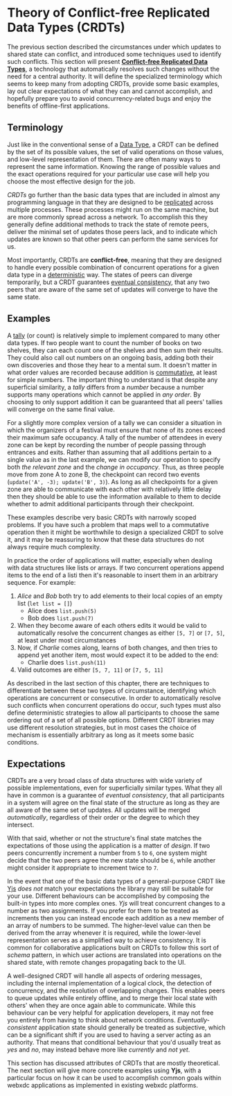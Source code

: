 # Theory of Conflict-free Replicated Data Types (CRDTs)

The previous section described the circumstances
under which updates to shared state can conflict,
and introduced some techniques used to identify such conflicts.
This section will present [**Conflict-free Replicated Data Types**](https://en.wikipedia.org/wiki/Conflict-free_replicated_data_type),
a technology that automatically resolves such changes
without the need for a central authority.
It will define the specialized terminology
which seems to keep many from adopting CRDTs,
provide some basic examples,
lay out clear expectations of what they can and cannot accomplish,
and hopefully prepare you to avoid concurrency-related bugs
and enjoy the benefits of offline-first applications.

## Terminology

Just like in the conventional sense of a
[Data Type](https://en.wikipedia.org/wiki/Data_type),
a CRDT can be defined by the set of its possible values,
the set of valid operations on those values,
and low-level representation of them.
There are often many ways to represent the same information.
Knowing the range of possible values 
and the exact operations required for your particular use case
will help you choose the most effective design for the job.

_CRDTs_ go further than the basic data types
that are included in almost any programming language
in that they are designed to be
[replicated](https://en.wikipedia.org/wiki/Replication_(computing))
across multiple processes.
These processes might run on the same machine,
but are more commonly spread across a network.
To accomplish this they generally define additional methods
to track the state of remote peers,
deliver the minimal set of updates those peers lack,
and to indicate which updates are known
so that other peers can perform the same services for us.

Most importantly, CRDTs are **conflict-free**,
meaning that they are designed to handle
every possible combination of concurrent operations for a given data type
in a [deterministic](https://en.wikipedia.org/wiki/Deterministic_system#In_computer_science) way.
The states of peers can diverge temporarily,
but a CRDT guarantees [eventual consistency](https://en.wikipedia.org/wiki/Eventual_consistency),
that any two peers that are aware of the same set of updates
will converge to have the same state.

## Examples

A [tally](https://www.merriam-webster.com/dictionary/tally) (or count)
is relatively simple to implement compared to many other data types.
If two people want to count the number of books on two shelves,
they can each count one of the shelves and then sum their results.
They could also call out numbers on an ongoing basis,
adding both their own discoveries
and those they hear to a mental sum.
It doesn't matter in what order values are recorded
because addition is [commutative](https://en.wikipedia.org/wiki/Commutative_property#Commutative_operations),
at least for simple numbers.
The important thing to understand is that despite any superficial similarity,
a _tally_ differs from a _number_
because a number supports many operations which cannot be applied in _any order_.
By choosing to only support addition
it can be guaranteed that all peers' tallies will converge on the same final value.

For a slightly more complex version of a tally
we can consider a situation in which the organizers of a festival
must ensure that none of its zones exceed their maximum safe occupancy.
A tally of the number of attendees in every zone can be kept
by recording the number of people passing through entrances and exits.
Rather than assuming that all additions pertain to a single value as in the last example,
we can modify our operation to specify
both _the relevant zone_ and the _change in occupancy_.
Thus, as three people move from zone A to zone B,
the checkpoint can record two events (`update('A', -3); update('B', 3)`).
As long as all checkpoints for a given zone
are able to communicate with each other with relatively little delay
then they should be able to use the information available to them
to decide whether to admit additional participants through their checkpoint.

These examples describe very basic CRDTs with narrowly scoped problems.
If you have such a problem that maps well to a commutative operation
then it might be worthwhile to design a specialized CRDT to solve it,
and it may be reassuring to know that
these data structures do not always require much complexity.

In practice the order of applications will matter,
especially when dealing with data structures like lists or arrays.
If two concurrent operations append items to the end of a listi
then it's reasonable to insert them in an arbitrary sequence.
For example:

1. _Alice_ and _Bob_ both try to add elements to their local copies of an empty list (`let list = []`)
    * Alice does `list.push(5)`
    * Bob does `list.push(7)`
2. When they become aware of each others edits it would be valid to automatically resolve the concurrent changes as either `[5, 7]` or `[7, 5]`, at least under most circumstances
3. Now, if _Charlie_ comes along, learns of both changes, and then tries to append yet another item, most would expect it to be added to the end:
    * Charlie does `list.push(11)`
4. Valid outcomes are either `[5, 7, 11]` or `[7, 5, 11]`

As described in the last section of this chapter,
there are techniques to differentiate between these two types of circumstance,
identifying which operations are concurrent or consecutive.
In order to automatically resolve such conflicts when concurrent operations do occur,
such types must also define deterministic strategies
to allow all participants to choose the same ordering out of a set of all possible options.
Different CRDT libraries may use different resolution strategies,
but in most cases the choice of mechanism is essentially arbitrary
as long as it meets some basic conditions.

## Expectations

CRDTs are a very broad class of data structures with wide variety of possible implementations,
even for superficially similar types.
What they all have in common is a guarantee of _eventual consistency_,
that all participants in a system will agree on the final state of the structure
as long as they are all aware of the same set of updates.
All updates will be merged _automatically_, regardless of their order or the degree to which they intersect.

With that said, whether or not the structure's final state matches
the expectations of those using the application is a matter of _design_.
If two peers concurrently increment a number from `5` to `6`,
one system might decide that the two peers agree the new state should be `6`,
while another might consider it appropriate to increment twice to `7`.

In the event that one of the basic data types of a general-purpose CRDT like
[Yjs](https://yjs.dev/) _does not_ match your expectations the library
may still be suitable for your use.
Different behaviours can be accomplished by composing the built-in types into more complex ones.
_Yjs_ will treat concurrent changes to a number as two assignments.
If you prefer for them to be treated as increments then you can instead
encode each addition as a new member of an array of numbers to be summed.
The higher-level value can then be derived from the array whenever it is required,
while the lower-level representation serves as a simplified way to achieve consistency.
It is common for collaborative applications built on CRDTs to follow this sort of _schema_ pattern,
in which user actions are translated into operations on the shared state,
with remote changes propagating back to the UI.

A well-designed CRDT will handle all aspects of ordering messages,
including the internal implementation of a logical clock,
the detection of concurrency,
and the resolution of overlapping changes.
This enables peers to queue updates while entirely offline,
and to merge their local state with others' when they are once again able to communicate.
While this behaviour can be very helpful for application developers,
it may not free you entirely from having to think about network conditions.
_Eventually-consistent_ application state should generally be treated as
subjective, which can be a significant shift if you are used to having a server acting as an authority.
That means that conditional behaviour that you'd usually treat as _yes_ and _no_,
may instead behave more like _currently_ and _not yet_.

This section has discussed attributes of CRDTs that are mostly theoretical.
The next section will give more concrete examples using **Yjs**,
with a particular focus on how it can be used to accomplish common
goals within webxdc applications as implemented in existing webxdc platforms.

